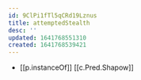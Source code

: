 ```yaml
---
id: 9ClPi1fTl5qCRd19Lznus
title: attemptedStealth
desc: ''
updated: 1641768551310
created: 1641768539421
---
```




- [[p.instanceOf]] [[c.Pred.Shapow]]
